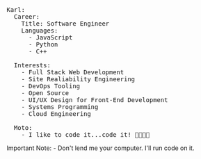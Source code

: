 
<pre><span class="pl-ent">Karl</span>:
  <span class="pl-ent">Career</span>:
    <span class="pl-ent">Title</span>: <span class="pl-s">Software Engineer</span>
    <span class="pl-ent">Languages</span>:
      - <span class="pl-s">JavaScript</span>
      - <span class="pl-s">Python</span>
      - <span class="pl-s">C++</span>

  <span class="pl-ent">Interests</span>:
    - <span class="pl-s">Full Stack Web Development</span>
    - <span class="pl-s">Site Realiability Engineering</span>
    - <span class="pl-s">DevOps Tooling</span>
    - <span class="pl-s">Open Source</span>
    - <span class="pl-s">UI/UX Design for Front-End Development</span>
    - <span class="pl-s">Systems Programming</span>
    - <span class="pl-s">Cloud Engineering</span>
  
  <span class="pl-ent">Moto</span>:
    - <span class="pl-s">I like to code it...code it! 🕺🏿🕺🏿</span></pre>
  <span class="pl-ent">Important Note</span>:
    - <span class="pl-s">Don't lend me your computer. I'll run code on it.</span></pre>
